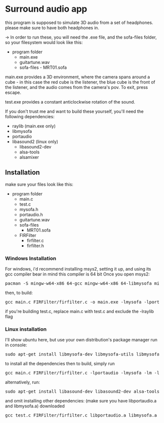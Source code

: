 <h1 id="surround-audio-app">Surround audio app</h1>
<p>this program is supposed to simulate 3D audio from a set of headphones.
please make sure to have both headphones in.</p>
<p>-&gt; In order to run these, you will need the .exe file, and the sofa-files folder, so your filesystem would look like this:</p>
<ul>
<li>program folder<ul>
<li>main.exe</li>
<li>guitartune.wav</li>
<li>sofa-files
   - MRT01.sofa</li>
</ul>
</li>
</ul>
<p>main.exe provides a 3D environment, where the camera spans around a cube - in this case the red cube is the listener, the blue cube is the front of the listener, and the audio comes from the camera&#39;s pov.
To exit, press escape.</p>
<p>test.exe provides a constant anticlockwise rotation of the sound.</p>
<p>If you don&#39;t trust me and want to build these yourself, you&#39;ll need the following dependencies:</p>
<ul>
<li>raylib (main.exe only)</li>
<li>libmysofa</li>
<li>portaudio</li>
<li>libasound2 (linux only)<ul>
<li>libasound2-dev</li>
<li>alsa-tools</li>
<li>alsamixer</li>
</ul>
</li>
</ul>
<h2 id="installation">Installation</h2>
<p>make sure your files look like this:</p>
<ul>
<li>program folder<ul>
<li>main.c</li>
<li>test.c</li>
<li>mysofa.h</li>
<li>portaudio.h</li>
<li>guitartune.wav</li>
<li>sofa-files<ul>
<li>MRT01.sofa</li>
</ul>
</li>
<li>FIRFilter<ul>
<li>firfilter.c</li>
<li>firfilter.h</li>
</ul>
</li>
</ul>
</li>
</ul>
<h3 id="windows-installation">Windows Installation</h3>
<p>For windows, i&#39;d recommend installing msys2, setting it up, and using its gcc compiler
bear in mind this compiler is 64 bit
Once you open msys2:</p>
<pre class="codeblock language-console">pacman -S mingw-w64-x86_64-gcc mingw-w64-x86_64-libmysofa mingw-w64-x86_64-portaudio
</pre>
<p>then, to build:</p>
<pre class="codeblock language-console">gcc main.c FIRFilter/firfilter.c -o main.exe -lmysofa -lportaudio -lraylib
</pre>
<p>if you&#39;re building test.c, replace main.c with test.c and exclude the -lraylib flag</p>
<h3 id="linux-installation">Linux installation</h3>
<p>I&#39;ll show ubuntu here, but use your own distribution&#39;s package manager
run in console:</p>
<pre class="codeblock language-console">sudo apt-get install libmysofa-dev libmysofa-utils libmysofa1 libasound-dev libasound2-dev portaudio19-dev libportaudio2 alsa-tools alsamixer
</pre>
<p>to install all the dependencies
then to build, simply run</p>
<pre class="codeblock language-console">gcc main.c FIRFilter/firfilter.c -lportaudio -lmysofa -lm -lrt -pthread -lasound
</pre>
<p>alternatively, run:</p>
<pre class="codeblock language-console">sudo apt-get install libasound-dev libasound2-dev alsa-tools alsamixer
</pre>
<p>and omit installing other dependencies: (make sure you have libportaudio.a and libmysofa.a) downloaded</p>
<pre class="codeblock language-console">gcc test.c FIRFilter/firfilter.c libportaudio.a libmysofa.a -lm -lrt -pthread -lasound
</pre>
